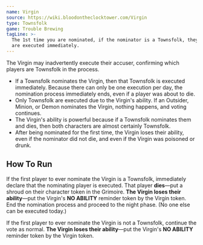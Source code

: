 ```yaml
---
name: Virgin
source: https://wiki.bloodontheclocktower.com/Virgin
type: Townsfolk
game: Trouble Brewing
tagLine: >-
  The 1st time you are nominated, if the nominator is a Townsfolk, they
  are executed immediately.
---
```


The Virgin may inadvertently execute their accuser, confirming which
players are Townsfolk in the process.

- If a Townsfolk nominates the Virgin, then that Townsfolk is executed
  immediately. Because there can only be one execution per day, the
  nomination process immediately ends, even if a player was about to
  die.
- Only Townsfolk are executed due to the Virgin's ability. If an
  Outsider, Minion, or Demon nominates the Virgin, nothing happens, and
  voting continues.
- The Virgin's ability is powerful because if a Townsfolk nominates them
  and dies, then both characters are almost certainly Townsfolk.
- After being nominated for the first time, the Virgin loses their
  ability, even if the nominator did not die, and even if the Virgin was
  poisoned or drunk.

## How To Run

If the first player to ever nominate the Virgin is a Townsfolk,
immediately declare that the nominating player is executed. That player
**dies**—put a shroud on their character token in the Grimoire. **The
Virgin loses their ability**—put the Virgin's **NO ABILITY** reminder
token by the Virgin token. End the nomination process and proceed to the
night phase. (No one else can be executed today.)

If the first player to ever nominate the Virgin is not a Townsfolk,
continue the vote as normal. **The Virgin loses their ability**—put the
Virgin's **NO ABILITY** reminder token by the Virgin token.
